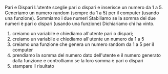 Pari e Dispari
L’utente sceglie pari o dispari e inserisce un numero da 1 a 5.
Generiamo un numero random (sempre da 1 a 5) per il computer (usando una funzione).
Sommiamo i due numeri Stabiliamo se la somma dei due numeri è pari o dispari (usando una funzione)
Dichiariamo chi ha vinto.


1. creiamo un variabile e chiediamo all'utente pari o dispari;
2. creiamo un variabile e chiediamo all'utente un numero da 1 a 5
3. creiamo una funzione che genera un numero random da 1 a 5 per il computer
4. prendiamo la somma del numero dato dell'utente e il numero generato dalla funzione e controlliamo se la loro somma è pari o dispari
5. stampare il risultato